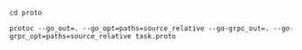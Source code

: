 `cd proto`

`protoc --go_out=. --go_opt=paths=source_relative --go-grpc_out=. --go-grpc_opt=paths=source_relative task.proto`